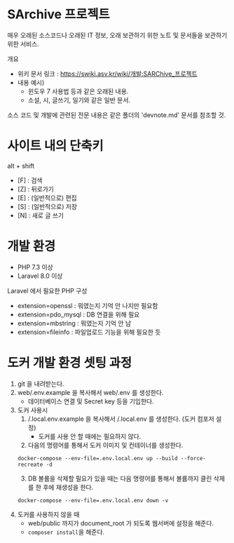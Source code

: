# SArchive 프로젝트

 매우 오래된 소스코드나 오래된 IT 정보, 오래 보관하기 위한 노트 및 문서들을 보관하기 위한 서비스.


개요
* 위키 문서 링크 : https://swiki.asv.kr/wiki/개발:SARChive_프로젝트
* 내용 예시)
  * 윈도우 7 사용법 등과 같은 오래된 내용.
  * 소설, 시, 글쓰기, 일기와 같은 일반 문서.


소스 코드 및 개발에 관련된 전문 내용은 같은 폴더의 'devnote.md' 문서를 참조할 것.


# 사이트 내의 단축키
alt + shift
- [F] : 검색
- [Z] : 뒤로가기
- [E] : (일반적으로) 편집
- [S] : (일반적으로) 저장
- [N] : 새로 글 쓰기


# 개발 환경
* PHP 7.3 이상
* Laravel 8.0 이상


Laravel 에서 필요한 PHP 구성

* extension=openssl : 뭐였는지 기억 안 나지만 필요함
* extension=pdo_mysql : DB 연결을 위해 필요
* extension=mbstring : 뭐였는지 기억 안 남
* extension=fileinfo : 파일업로드 기능을 위해 필요한 듯


# 도커 개발 환경 셋팅 과정
1. git 을 내려받는다.
2. web/.env.example 을 복사해서 web/.env 를 생성한다.
    - 데이터베이스 연결 및 Secret key 등을 기입한다.
3. 도커 사용시
    1. /.local.env.example 을 복사해서 /.local.env 를 생성한다. (도커 컴포저 설정)
        - 도커를 사용 안 할 때에는 필요하지 않다.
    2. 다음의 명령어를 통해서 도커 이미지 및 컨테이너를 생성한다.
    ```console
    docker-compose --env-file=.env.local.env up --build --force-recreate -d
    ```
    3. DB 볼륨을 삭제할 필요가 있을 때는 다음 명령어를 통해서 볼륨까지 클린 삭제를 한 후에 재생성을 한다.
    ```console
    docker-compose --env-file=.env.local.env down -v
    ```
4. 도커를 사용하지 않을 때
    - web/public 까지가 document_root 가 되도록 웹서버에 설정을 해준다.
    - `composer install`을 해준다.